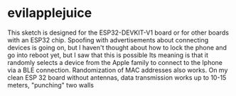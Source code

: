 # evilapplejuice
This sketch is designed for the ESP32-DEVKIT-V1 board or for other boards with an ESP32 chip.
Spoofing with advertisements about connecting devices is going on, but I haven't thought about how to lock the phone and go into reboot yet, but I saw that this is possible
Its meaning is that it randomly selects a device from the Apple family to connect to the Iphone via a BLE connection. Randomization of MAC addresses also works.
On my clean ESP 32 board without antennas, data transmission works up to 10-15 meters, "punching" two walls
